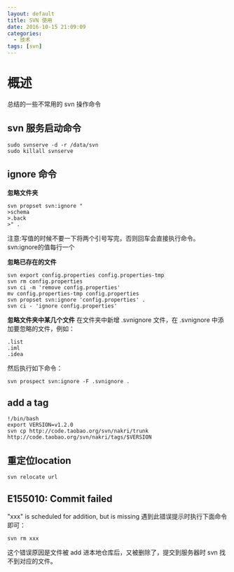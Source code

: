 ```yaml
---
layout: default
title: SVN 使用
date: 2016-10-15 21:09:09
categories:
  - 技术
tags: [svn]
---
```


# 概述
总结的一些不常用的 svn 操作命令

## svn 服务启动命令
```
sudo svnserve -d -r /data/svn
sudo killall svnserve
```
## ignore 命令
**忽略文件夹**
```
svn propset svn:ignore "
>schema
>.back
>" .
```
注意:写值的时候不要一下将两个引号写完，否则回车会直接执行命令。
svn:ignore的值每行一个

**忽略已存在的文件**
```
svn export config.properties config.properties-tmp
svn rm config.properties
svn ci -m 'remove config.properties'
mv config.properties-tmp config.properties
svn propset svn:ignore 'config.properties' .
svn ci - 'ignore config.properties'
```
**忽略文件夹中某几个文件**
在文件夹中新增 .svnignore 文件，在 .svnignore 中添加要忽略的文件，例如：
```
.list
.iml
.idea
```
然后执行如下命令：
```
svn prospect svn:ignore -F .svnignore .
```
## add a tag
```
!/bin/bash
export VERSION=v1.2.0
svn cp http://code.taobao.org/svn/nakri/trunk http://code.taobao.org/svn/nakri/tags/$VERSION
```
## 重定位location
```
svn relocate url
```
## E155010: Commit failed
"xxx" is scheduled for addition, but is missing 遇到此错误提示时执行下面命令即可：
```
svn rm xxx
```
这个错误原因是文件被 add 进本地仓库后，又被删除了，提交到服务器时 svn 找不到对应的文件。
